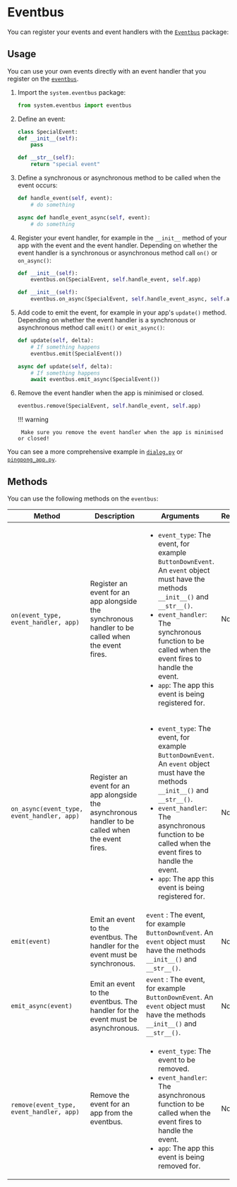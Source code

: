 # Eventbus

You can register your events and event handlers with the [`Eventbus`](https://github.com/emfcamp/badge-2024-software/blob/main/modules/system/eventbus.py) package:

## Usage

You can use your own events directly with an event handler that you register on the [`eventbus`](https://github.com/emfcamp/badge-2024-software/blob/main/modules/system/eventbus.py).

1. Import the `system.eventbus` package:

    ```python
    from system.eventbus import eventbus
    ```

2. Define an event:

    ```python
    class SpecialEvent:
    def __init__(self):
        pass

    def __str__(self):
        return "special event"
    ```

3. Define a synchronous or asynchronous method to be called when the event occurs:

    ```python
    def handle_event(self, event):
        # do something
    ```

    ```python
    async def handle_event_async(self, event):
        # do something
    ```

4. Register your event handler, for example in the `__init__` method of your app with the event and the event handler. Depending on whether the event handler is a synchronous or asynchronous method call `on()` or `on_async()`:

    ```python
    def __init__(self):
        eventbus.on(SpecialEvent, self.handle_event, self.app)
    ```

    ```python
    def __init__(self):
        eventbus.on_async(SpecialEvent, self.handle_event_async, self.app)
    ```

5. Add code to emit the event, for example in your app's `update()` method. Depending on whether the event handler is a synchronous or asynchronous method call `emit()` or `emit_async()`:

    ```python
    def update(self, delta):
        # If something happens
        eventbus.emit(SpecialEvent())
    ```

    ```python
    async def update(self, delta):
        # If something happens
        await eventbus.emit_async(SpecialEvent())
    ```

6. Remove the event handler when the app is minimised or closed.

    ```python
    eventbus.remove(SpecialEvent, self.handle_event, self.app)
    ```

    !!! warning

        Make sure you remove the event handler when the app is minimised or closed!

You can see a more comprehensive example in [`dialog.py`](https://github.com/emfcamp/badge-2024-software/blob/main/modules/app_components/dialog.py) or [`pingpong_app.py`](https://github.com/emfcamp/badge-2024-software/blob/main/modules/firmware_apps/pingpong_app.py).

## Methods

You can use the following methods on the `eventbus`:

| Method | Description | Arguments | Returns |
| ------ | ----------- | --------- | ------- |
| `on(event_type, event_handler, app)` | Register an event for an app alongside the synchronous handler to be called when the event fires. | <ul><li><code>event_type</code>: The event, for example `ButtonDownEvent`. An `event` object must have the methods `__init__()` and `__str__()`.</li><li><code>event_handler</code>: The synchronous function to be called when the event fires to handle the event.</li><li><code>app</code>: The app this event is being registered for.</li></ul> | None |
| `on_async(event_type, event_handler, app)` | Register an event for an app alongside the asynchronous handler to be called when the event fires. | <ul><li><code>event_type</code>: The event, for example `ButtonDownEvent`. An `event` object must have the methods `__init__()` and `__str__()`.</li><li><code>event_handler</code>: The asynchronous function to be called when the event fires to handle the event.</li><li><code>app</code>: The app this event is being registered for.</li></ul> | None |
| `emit(event)` | Emit an event to the eventbus. The handler for the event must be synchronous. | `event` : The event, for example `ButtonDownEvent`. An `event` object must have the methods `__init__()` and `__str__()`. | None |
| `emit_async(event)` | Emit an event to the eventbus. The handler for the event must be asynchronous. | `event` : The event, for example `ButtonDownEvent`. An `event` object must have the methods `__init__()` and `__str__()`. | None |
| `remove(event_type, event_handler, app)` | Remove the event for an app from the eventbus. | <ul><li><code>event_type</code>: The event to be removed.</li><li><code>event_handler</code>: The asynchronous function to be called when the event fires to handle the event.</li><li><code>app</code>: The app this event is being removed for.</li></ul> | None |
